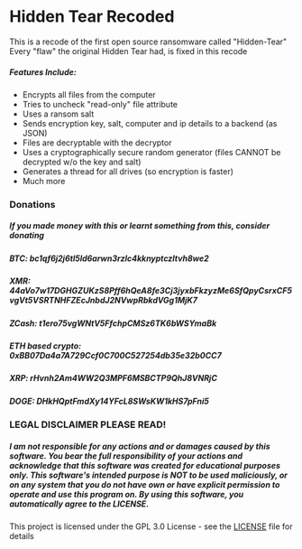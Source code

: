 # Hidden Tear Recoded
This is a recode of the first open source ransomware called "Hidden-Tear"
Every "flaw" the original Hidden Tear had, is fixed in this recode

##### Features Include:
- Encrypts all files from the computer
- Tries to uncheck "read-only" file attribute
- Uses a ransom salt
- Sends encryption key, salt, computer and ip details to a backend (as JSON)
- Files are decryptable with the decryptor
- Uses a cryptographically secure random generator (files CANNOT be decrypted w/o the key and salt)
- Generates a thread for all drives (so encryption is faster)
- Much more


### Donations
##### If you made money with this or learnt something from this, consider donating
##### BTC: bc1qf6j2j6tl5ld6arwn3rzlc4kknyptczltvh8we2
##### XMR: 44aVo7w17DGHGZUKzS8Pff6hQeA8fe3Cj3jyxbFkzyzMe6SfQpyCsrxCF5vgVt5VSRTNHFZEcJnbdJ2NVwpRbkdVGg1MjK7
##### ZCash: t1ero75vgWNtV5FfchpCMSz6TK6bWSYmaBk
##### ETH based crypto: 0xBB07Da4a7A729Ccf0C700C527254db35e32b0CC7
##### XRP: rHvnh2Am4WW2Q3MPF6MSBCTP9QhJ8VNRjC
##### DOGE: DHkHQptFmdXy14YFcL8SWsKW1kHS7pFni5

### LEGAL DISCLAIMER PLEASE READ!
##### I am not responsible for any actions and or damages caused by this software. You bear the full responsibility of your actions and acknowledge that this software was created for educational purposes only. This software's intended purpose is NOT to be used maliciously, or on any system that you do not have own or have explicit permission to operate and use this program on. By using this software, you automatically agree to the LICENSE.

This project is licensed under the GPL 3.0 License - see the [LICENSE](/LICENSE) file for details
